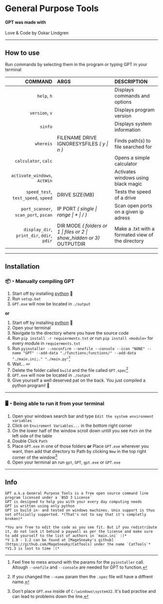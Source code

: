 # General Purpose Tools

#### GPT was made with
Love & Code by Oskar Lindgren

-----

## How to use
Run commands by selecting them in the program or typing GPT <COMMAND> <ARGS> in your terminal

| **COMMAND**                                | **ARGS**                                                               | **DESCRIPTION**                                   |
| -----------------------------------------: | :--------------------------------------------------------------------- | :------------------------------------------------ |
|                                `help`, `h` |                                                                        | Displays commands and options                     |
|                             `version`, `v` |                                                                        | Displays program version                          |
|                                    `sinfo` |                                                                        | Displays system information                       |
|                                  `whereis` | FILENAME DRIVE IGNORESYSFILES *( y \| n )*                             | Finds path(s) to file searched for                |
|                       `calculator`, `calc` |                                                                        | Opens a simple calculator                         |
|               `activate_windows`, `ActWin` |                                                                        | Activates windows using black magic               |
|        `speed_test`, `test_speed`, `speed` | DRIVE SIZE(MB)                                                         | Tests the speed of a drive                        |
|       `port_scanner`, `scan_port`, `pscan` | IP PORT *( single \| range \| * \| / )*                                | Scan open ports on a given ip adress              |
| `display_dir`, `print_dir`, `ddir`, `pdir` | DIR MODE *( folders or 1 \| files or 2 \| show_hidden or 3)* OUTPUTDIR | Make a .txt with a formated view of the directory |

-----

## Installation 

### 📦・Manually compiling GPT
1. Start off by installing [python](https://www.python.org/) 🐍
2. Run `setup.bat`
3. `GPT.exe` will now be located in `./output`

**or**

1. Start off by installing [python](https://www.python.org/) 🐍
2. Open your terminal
3. Navigate to the directory where you have the source code
4. Run `pip install -r requierments.txt` *or* run `pip install <module>` for every module in `requierments.txt`
5. Run `pyinstaller --noconfirm --onefile --console --icon "NONE" --name "GPT" --add-data "./functions;functions/" --add-data "./main.ini;." "./main.py"`[^1]
6. Wait... 💤
7. Delete the folder called `build` and the file called `GPT.spec`[^2]
8. `GPT.exe` will now be located in `./output`
9. Give yourself a well deserved pat on the back. You just compiled a python program! 🎉

***

### 🖥️・Being able to run it from your terminal
1. Open your windows search bar and type `Edit the system environment variables`
2. Click on `Enviroment Variables...` in the bottom right corner
3. On the lower half of the window scroll down untill you see `Path` on the left side of the table
4. Double Click `Path`
5. Place `GPT.exe` in one of those folders **or** Place `GPT.exe` wherever you want, then add that directory to Path by clicking `New` in the top right corner of the window[^3]
6. Open your terminal an run `gpt`, `GPT`, `gpt.exe` or `GPT.exe`

-----

## Info
    GPT a.k.a General Purpose Tools is a free open source command line program licensed under a `BSD 3 License`
    GPT is designed to help you with your every day computing needs
    GPT is written using only python
    GPT is build in- and tested on windows machines. Unix support is thus not officially supported. *(That's not to say that it's completly broken)*

    *You are free to edit the code as you see fit. But if you redistribute it, do not lock it behind a paywall as per the license and make sure to add yourself to the list of authors in `main.ini` :)*
    *V 1.0 - 1.2 can be found at [MageSneaky's github](https://github.com/MageSneaky/CatTools) under the name `CatTools`*
    *V1.3 is lost to time :(*

[^1]: Feel free to mess around with the params for the `pyinstaller` call. Altough `--onefile` and `--console` are needed for GPT to function.  
[^2]: If you changed the `--name` param then the `.spec` file will have a diffrent name.  
[^3]: Don't place `GPT.exe` inside of `C:\windows\system32`. It's bad practise and can lead to problems down the line.  
